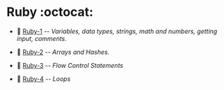 # Ruby :octocat:

* :parrot: [Ruby-1](https://github.com/sucremad/Ruby/tree/main/Ruby-1) --  _Variables, data types, strings, math and numbers, getting input, comments._ 

* :parrot: [Ruby-2](https://github.com/sucremad/Ruby/tree/main/Ruby-2) --  _Arrays and Hashes._
* :parrot: [Ruby-3](https://github.com/sucremad/Ruby/tree/main/Ruby-3) -- _Flow Control Statements_
* :parrot: [Ruby-4](Ruby-4) -- _Loops_
